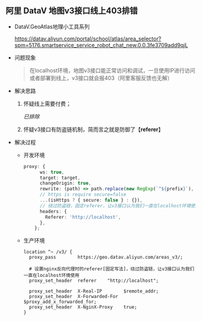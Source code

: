 ## 阿里 DataV 地图v3接口线上403排错

- DataV.GeoAtlas地理小工具系列

  https://datav.aliyun.com/portal/school/atlas/area_selector?spm=5176.smartservice_service_robot_chat_new.0.0.3fe3709add9qjL

- 问题现象

  > 在localhost环境，地图v3接口能正常访问和调试，一旦使用IP进行访问或者部署到线上，v3接口就会报403（阿里客服反馈也无解）

- 解决思路

  1. 怀疑线上需要付费；

     *已排除*

  2. 怀疑v3接口有防盗链机制，简而言之就是防御了【**referer**】

- 解决过程

  - 开发环境

    ```ts
    proxy: {
          ws: true,
          target: target,
          changeOrigin: true,
          rewrite: (path) => path.replace(new RegExp(`^${prefix}`), ''),
          // https is require secure=false
          ...(isHttps ? { secure: false } : {}),
          // 绕过防盗链，固定referer，让v3接口认为我们一直在localhost环境使用
          headers: {
            Referer: 'http://localhost',
          },
        };
    ```

    

  - 生产环境

    ```nginx
    location ^~ /v3/ {
      proxy_pass        https://geo.datav.aliyun.com/areas_v3/;
      
      # 设置nginx反向代理时的referer[固定写法]，绕过防盗链，让v3接口认为我们一直在localhost环境使用
      proxy_set_header  referer    "http://localhost";
      
      proxy_set_header  X-Real-IP        $remote_addr;
      proxy_set_header  X-Forwarded-For  $proxy_add_x_forwarded_for;
      proxy_set_header  X-NginX-Proxy    true;
    }
    ```